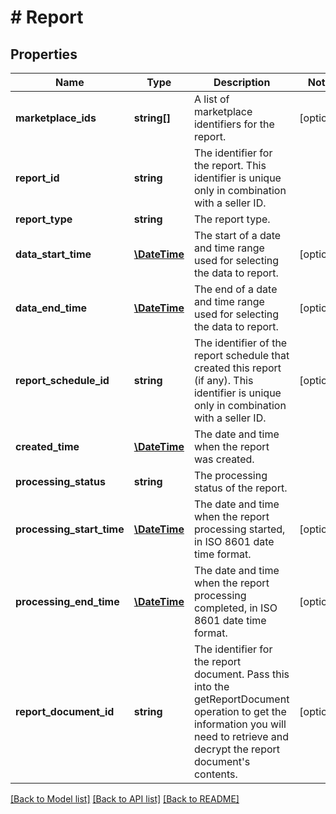 # # Report

## Properties

Name | Type | Description | Notes
------------ | ------------- | ------------- | -------------
**marketplace_ids** | **string[]** | A list of marketplace identifiers for the report. | [optional]
**report_id** | **string** | The identifier for the report. This identifier is unique only in combination with a seller ID. |
**report_type** | **string** | The report type. |
**data_start_time** | [**\DateTime**](\DateTime.md) | The start of a date and time range used for selecting the data to report. | [optional]
**data_end_time** | [**\DateTime**](\DateTime.md) | The end of a date and time range used for selecting the data to report. | [optional]
**report_schedule_id** | **string** | The identifier of the report schedule that created this report (if any). This identifier is unique only in combination with a seller ID. | [optional]
**created_time** | [**\DateTime**](\DateTime.md) | The date and time when the report was created. |
**processing_status** | **string** | The processing status of the report. |
**processing_start_time** | [**\DateTime**](\DateTime.md) | The date and time when the report processing started, in ISO 8601 date time format. | [optional]
**processing_end_time** | [**\DateTime**](\DateTime.md) | The date and time when the report processing completed, in ISO 8601 date time format. | [optional]
**report_document_id** | **string** | The identifier for the report document. Pass this into the getReportDocument operation to get the information you will need to retrieve and decrypt the report document&#39;s contents. | [optional]

[[Back to Model list]](../../README.md#models) [[Back to API list]](../../README.md#endpoints) [[Back to README]](../../README.md)
